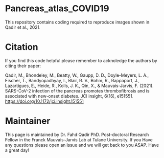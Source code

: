 # Pancreas_atlas_COVID19

This repository contains coding required to reproduce images shown in Qadir et al., 2021.

# Citation
If you find this code helpful please remember to acknoledge the authors by citing their paper:

Qadir, M., Bhondeley, M., Beatty, W., Gaupp, D. D., Doyle-Meyers, L. A., Fischer, T., Bandyopadhyay, I., Blair, R. V., Bohm, R., Rappaport, J., Lazartigues, E., Heide, R., Kolls, J. K., Qin, X., & Mauvais-Jarvis, F. (2021). SARS-CoV-2 infection of the pancreas promotes thrombofibrosis and is associated with new-onset diabetes. JCI insight, 6(16), e151551. https://doi.org/10.1172/jci.insight.151551

# Maintainer
This page is maintained by Dr. Fahd Qadir PhD. Post-doctoral Research Fellow in the Franck Mauvais-Jarvis Lab at Tulane University.
If you Have any questions please open an issue and we will get back to you ASAP. Have a great day!
